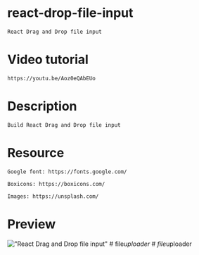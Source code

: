 # react-drop-file-input

    React Drag and Drop file input

# Video tutorial

    https://youtu.be/Aoz0eQAbEUo

# Description

    Build React Drag and Drop file input

# Resource

    Google font: https://fonts.google.com/

    Boxicons: https://boxicons.com/

    Images: https://unsplash.com/

# Preview

!["React Drag and Drop file input"](https://user-images.githubusercontent.com/67447840/135160494-703a6872-3ac9-4030-ae4c-d7771186f58b.jpg "React Drag and Drop file input")
#   f i l e _ u p l o a d e r  
 #   f i l e _ u p l o a d e r  
 